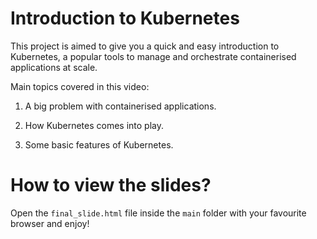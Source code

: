 # Introduction to Kubernetes

This project is aimed to give you a quick and easy introduction to Kubernetes, a popular tools to manage and orchestrate containerised applications at scale.

Main topics covered in this video:

1. A big problem with containerised applications.

2. How Kubernetes comes into play.

3. Some basic features of Kubernetes.

# How to view the slides?

Open the `final_slide.html` file inside the `main` folder with your favourite browser and enjoy!
